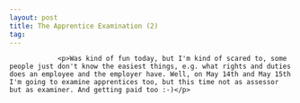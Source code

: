 ```yaml
---
layout: post
title: The Apprentice Examination (2)
tag: 
---
```



                <p>Was kind of fun today, but I'm kind of scared to, some people just don't know the easiest things, e.g. what rights and duties does an employee and the employer have. Well, on May 14th and May 15th I'm going to examine apprentices too, but this time not as assessor but as examiner. And getting paid too :-)</p>
            
